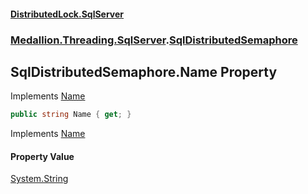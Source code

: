 #### [DistributedLock.SqlServer](README.md 'README')
### [Medallion.Threading.SqlServer](Medallion.Threading.SqlServer.md 'Medallion.Threading.SqlServer').[SqlDistributedSemaphore](SqlDistributedSemaphore.md 'Medallion.Threading.SqlServer.SqlDistributedSemaphore')

## SqlDistributedSemaphore.Name Property

Implements [Name](https://github.com/madelson/DistributedLock/tree/default-documentation/docs/api/DistributedLock.Core/IDistributedSemaphore.Name.md 'Medallion.Threading.IDistributedSemaphore.Name')

```csharp
public string Name { get; }
```

Implements [Name](https://github.com/madelson/DistributedLock/tree/default-documentation/docs/api/DistributedLock.Core/IDistributedSemaphore.Name.md 'Medallion.Threading.IDistributedSemaphore.Name')

#### Property Value
[System.String](https://docs.microsoft.com/en-us/dotnet/api/System.String 'System.String')